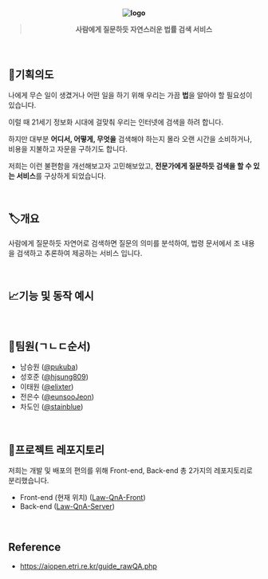 <h4 align="center"> 

  ![logo](https://user-images.githubusercontent.com/44018094/118128337-b6ea3200-b435-11eb-96c6-b1de5c438e38.png)
  
  > 사람에게 질문하듯 자연스러운 법률 검색 서비스

</h4>

</br>

## 📝기획의도
나에게 무슨 일이 생겼거나 어떤 일을 하기 위해 우리는 가끔 **법**을 알아야 할 필요성이 있습니다.

이럴 때 21세기 정보화 시대에 걸맞춰 우리는 인터넷에 검색을 하려 합니다.

하지만 대부분 **어디서, 어떻게, 무엇을** 검색해야 하는지 몰라 오랜 시간을 소비하거나, 비용을 지불하고 자문을 구하기도 합니다.

저희는 이런 불편함을 개선해보고자 고민해보았고, **전문가에게 질문하듯 검색을 할 수 있는 서비스**를 구상하게 되었습니다.

</br>

## 🏷️개요
사람에게 질문하듯 자연어로 검색하면 질문의 의미를 분석하여, 법령 문서에서 조 내용을 검색하고 추론하여 제공하는 서비스 입니다.

</br>

## 📈기능 및 동작 예시


</br>

## 👦팀원(ㄱㄴㄷ순서)
- 남승원 ([@pukuba](https://github.com/pukuba))
- 성호준 ([@hjsung809](https://github.com/hjsung809))
- 이태원 ([@elixter](https://github.com/elixter))
- 전은수 ([@eunsooJeon](https://github.com/eunsooJeon))
- 차도인 ([@stainblue](https://github.com/stainblue))

</br>

## 🔎프로젝트 레포지토리
저희는 개발 및 배포의 편의를 위해 Front-end, Back-end 총 2가지의 레포지토리로 분리했습니다.

- Front-end (현재 위치) ([Law-QnA-Front](https://github.com/soma-Law-QnA/Law-QnA-Front))
- Back-end ([Law-QnA-Server](https://github.com/soma-Law-QnA/Law-QnA-Server))


</br>

## Reference
- https://aiopen.etri.re.kr/guide_rawQA.php

